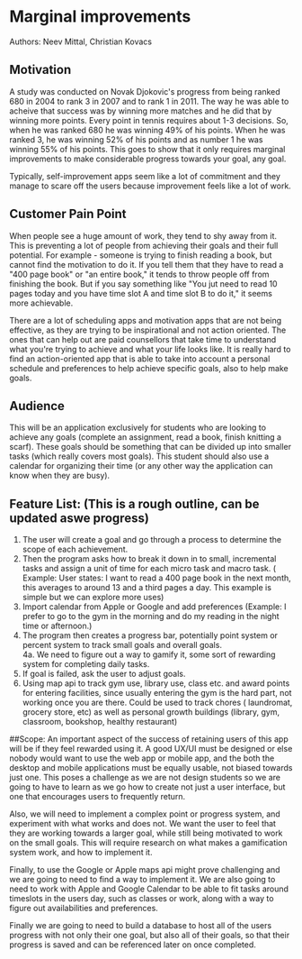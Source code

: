 # Marginal improvements
Authors: Neev Mittal, Christian Kovacs

## Motivation 
A study was conducted on Novak Djokovic's progress from being ranked 680 in 2004 to rank 3 in 2007 and to rank 1 in 2011. 
The way he was able to acheive that success was by winning more matches and he did that by winning more points.
Every point in tennis requires about 1-3 decisions. So, when he was ranked 680 he was winning 49% of his points. 
When he was ranked 3, he was winning 52% of his points and as number 1 he was winning 55% of his points. 
This goes to show that it only requires marginal improvements to make considerable progress towards your goal, any goal. 

Typically, self-improvement apps seem like a lot of commitment and they manage to scare off the users because improvement feels like a lot of work. 

## Customer Pain Point
When people see a huge amount of work, they tend to shy away from it. 
This is preventing a lot of people from achieving their goals and their full potential.
For example - someone is trying to finish reading a book, but cannot find the motivation to do it. 
If you tell them that they have to read a "400 page book" or "an entire book," it tends to throw people off from finishing the book. 
But if you say something like "You jut need to read 10 pages today and you have time slot A and time slot B to do it," it seems more achievable. 

There are a lot of scheduling apps and motivation apps that are not being effective, as they are trying to be inspirational and not action oriented. 
The ones that can help out are paid counsellors that take time to understand what you're trying to achieve and what your life looks like. 
It is really hard to find an action-oriented app that is able to take into account a personal schedule and preferences to help achieve specific goals, also to help make goals. 

## Audience
This will be an application exclusively for students who are looking to achieve any goals (complete an assignment, read a book, finish knitting a scarf). 
These goals should be something that can be divided up into smaller tasks (which really covers most goals). 
This student should also use a calendar for organizing their time (or any other way the application can know when they are busy).


## Feature List: (This is a rough outline, can be updated aswe progress)
1. The user will create a goal and go through a process to determine the scope of each achievement.
2. Then the program asks how to break it down in to small, incremental tasks and assign a unit of time for each micro task and macro task. ( Example: User states: I want to read a 400 page book in the next month, this averages to around 13 and a third pages a day.  This example is simple but we can explore more uses)
3. Import calendar from Apple or Google and add preferences (Example: I prefer to go to the gym in the morning and do my reading in the night time or afternoon.)
4. The program then creates a progress bar, potentially point system or percent system to track small goals and overall goals.  
4a. We need to figure out a way to gamify it, some sort of rewarding system for completing daily tasks.
5. If goal is failed, ask the user to adjust goals. 
6. Using map api to track gym use, library use, class etc. and award points for entering facilities, since usually entering the gym is the hard part, not working once you are there.  Could be used to track chores ( laundromat, grocery store, etc) as well as personal growth buildings (library, gym, classroom, bookshop, healthy restaurant)

##Scope:
An important aspect of the success of retaining users of this app will be if they feel rewarded using it.  A good UX/UI must be designed or else nobody would want to use the web app or mobile app, and the both the desktop and mobile applications must be equally usable, not biased towards just one.  This poses a challenge as we are not design students so we are going to have to learn as we go how to create not just a user interface, but one that encourages users to frequently return.

Also, we will need to implement a complex point or progress system, and experiment with what works and does not.  We want the user to feel that they are working towards a larger goal, while still being motivated to work on the small goals.  This will require research on what makes a gamification system work, and how to implement it.

Finally, to use the Google or Apple maps api might prove challenging and we are going to need to find a way to implement it.  We are also going to need to work with Apple and Google Calendar to be able to fit tasks around timeslots in the users day, such as classes or work, along with a way to figure out availabilities and preferences.  

Finally we are going to need to build a database to host all of the users progress with not only their one goal, but also all of their goals, so that their progress is saved and can be referenced later on once completed.
